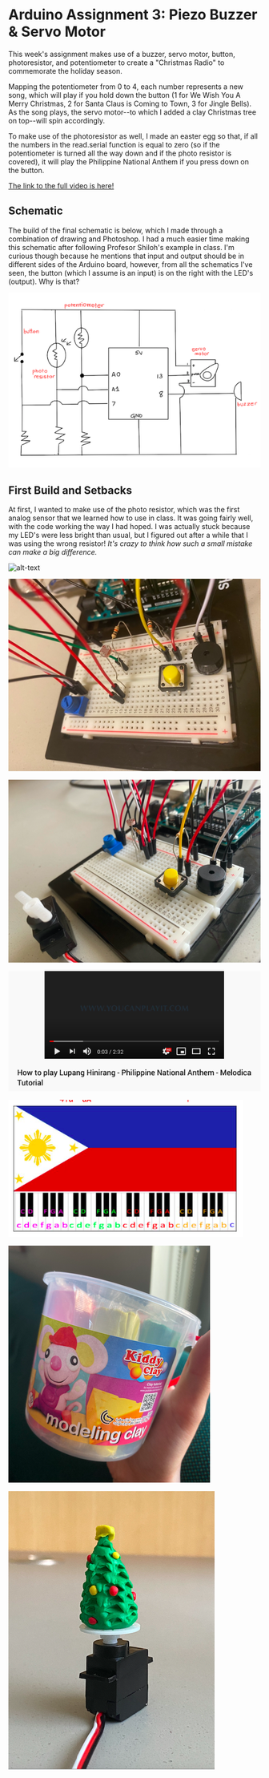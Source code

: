 # Arduino Assignment 3: Piezo Buzzer & Servo Motor
This week's assignment makes use of a buzzer, servo motor, button, photoresistor, and potentiometer to create a "Christmas Radio" to commemorate the holiday season.

Mapping the potentiometer from 0 to 4, each number represents a new song, which will play if you hold down the button (1 for We Wish You A Merry Christmas,
2 for Santa Claus is Coming to Town, 3 for Jingle Bells). As the song plays, the servo motor--to which I added a clay Christmas tree on top--will spin accordingly.

To make use of the photoresistor as well, I made an easter egg so that, if all the numbers in the read.serial function is equal to zero
(so if the potentiometer is turned all the way down and if the photo resistor is covered), it will play the Philippine National Anthem if you press down on the button.

[The link to the full video is here!](https://vimeo.com/479846751)

## Schematic
The build of the final schematic is below, which I made through a combination of drawing and Photoshop. I had a much easier time making this schematic after following Profesor Shiloh's example in class. I'm curious though because he mentions that input and output should be in different sides of the Arduino board, however, from all the schematics I've seen, the button (which I assume is an input) is on the right with the LED's (output). Why is that?

![](images/schematic.png)

## First Build and Setbacks
At first, I wanted to make use of the photo resistor, which was the first analog sensor that we learned how to use in class. It was going fairly well, with the code working the way I had hoped. I was actually stuck because my LED's were less bright than usual, but I figured out after a while that I was using the wrong resistor! _It's crazy to think how such a small mistake can make a big difference._

![alt-text](images/photoresistor.gif)

 ![](images/firstbuild.png)
 
 ![](images/secondbuild.png)

 ![](images/video.png)

![](images/philippinespiano.png)

![](images/claybox.png)

![](images/christmastree.png)
